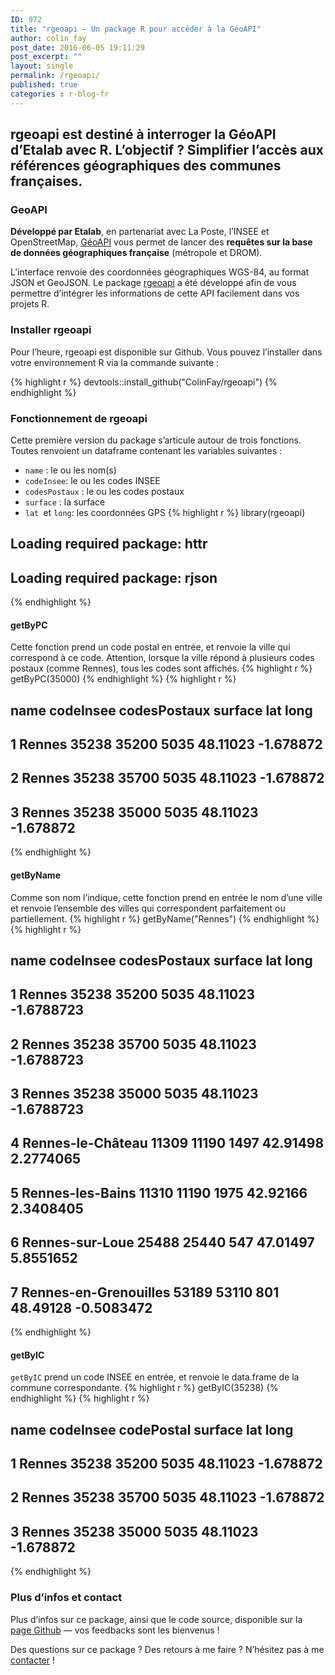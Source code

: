 ```yaml
---
ID: 972
title: "rgeoapi — Un package R pour accéder à la GéoAPI"
author: colin_fay
post_date: 2016-06-05 19:11:29
post_excerpt: ""
layout: single
permalink: /rgeoapi/
published: true
categories : r-blog-fr
---
```

## rgeoapi est destiné à interroger la GéoAPI d’Etalab avec R. L’objectif ? Simplifier l’accès aux références géographiques des communes françaises.

<!--more-->

### GeoAPI

__Développé par Etalab__, en partenariat avec La Poste, l’INSEE et OpenStreetMap, <a href="https://api.beta.gouv.fr/api/geoapi.html">GéoAPI</a> vous permet de lancer des __requêtes sur la base de données géographiques française__ (métropole et DROM).

L’interface renvoie des coordonnées géographiques WGS-84, au format JSON et GeoJSON. Le package <a href="https://github.com/ColinFay/rgeoapi">rgeoapi</a> a été développé afin de vous permettre d’intégrer les informations de cette API facilement dans vos projets R.

### Installer rgeoapi

Pour l’heure, rgeoapi est disponible sur Github. Vous pouvez l’installer dans votre environnement R via la commande suivante :

{% highlight r %} 
devtools::install_github("ColinFay/rgeoapi")
{% endhighlight %}

### Fonctionnement de rgeoapi

Cette première version du package s’articule autour de trois fonctions. Toutes renvoient un dataframe contenant les variables suivantes :

- `name` : le ou les nom(s)
- `codeInsee`: le ou les codes INSEE
- `codesPostaux` : le ou les codes postaux
- `surface` : la surface
- `lat `et `long`: les coordonnées GPS
{% highlight r %} 
library(rgeoapi)
## Loading required package: httr
## Loading required package: rjson
{% endhighlight %}

#### getByPC
Cette fonction prend un code postal en entrée, et renvoie la ville qui correspond à ce code. Attention, lorsque la ville répond à plusieurs codes postaux (comme Rennes), tous les codes sont affichés.
{% highlight r %} 
getByPC(35000)
{% endhighlight %}
{% highlight r %} 
##     name codeInsee codesPostaux surface      lat      long
## 1 Rennes     35238        35200    5035 48.11023 -1.678872
## 2 Rennes     35238        35700    5035 48.11023 -1.678872
## 3 Rennes     35238        35000    5035 48.11023 -1.678872
{% endhighlight %}
#### getByName
Comme son nom l’indique, cette fonction prend en entrée le nom d’une ville et renvoie l’ensemble des villes qui correspondent parfaitement ou partiellement.
{% highlight r %} 
getByName("Rennes")
{% endhighlight %}
{% highlight r %} 
##                    name codeInsee codesPostaux surface      lat       long
## 1                Rennes     35238        35200    5035 48.11023 -1.6788723
## 2                Rennes     35238        35700    5035 48.11023 -1.6788723
## 3                Rennes     35238        35000    5035 48.11023 -1.6788723
## 4     Rennes-le-Château     11309        11190    1497 42.91498  2.2774065
## 5      Rennes-les-Bains     11310        11190    1975 42.92166  2.3408405
## 6       Rennes-sur-Loue     25488        25440     547 47.01497  5.8551652
## 7 Rennes-en-Grenouilles     53189        53110     801 48.49128 -0.5083472
{% endhighlight %}
#### getByIC

`getByIC` prend un code INSEE en entrée, et renvoie le data.frame de la commune correspondante.
{% highlight r %} 
getByIC(35238)
{% endhighlight %}
{% highlight r %} 
##     name codeInsee codePostal surface      lat      long
## 1 Rennes     35238      35200    5035 48.11023 -1.678872
## 2 Rennes     35238      35700    5035 48.11023 -1.678872
## 3 Rennes     35238      35000    5035 48.11023 -1.678872
{% endhighlight %}
### Plus d’infos et contact
Plus d’infos sur ce package, ainsi que le code source, disponible sur la <a href="https://github.com/ColinFay/rgeoapi">page Github</a> — vos feedbacks sont les bienvenus !

Des questions sur ce package ? Des retours à me faire ? N’hésitez pas à me <a href="mailto:contact@colinfay.me">contacter</a> !



&nbsp;
